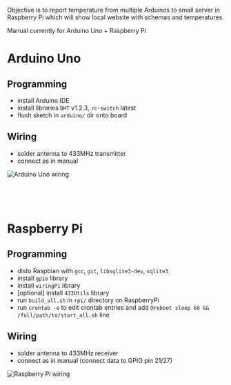 Objective is to report temperature from multiple Arduinos to small server in Raspberry Pi which will show local website with schemas and temperatures.

Manual currently for Arduino Uno + Raspberry Pi

# Arduino Uno

## Programming

* install Arduino IDE
* install libraries `DHT` v1.2.3, `rc-switch` latest
* flush sketch in `arduino/` dir onto board

## Wiring

* solder antenna to 433MHz transmitter
* connect as in manual

![Arduino Uno wiring](https://github.com/ribtoks/homeinsights/raw/master/temperature/assets/20180122_125103.jpg)

&nbsp;

&nbsp;

# Raspberry Pi

## Programming

* disto Raspbian with `gcc`, `git`, `libsqlite3-dev`, `sqlite3`
* install `gpio` library
* install `wiringPi` library
* [optional] install `433Utils` library
* run `build_all.sh` in `rpi/` directory on RaspberryPi
* run `crontab -e` to edit crontab entries and add `@reboot sleep 60 && /full/path/to/start_all.sh` line

## Wiring

* solder antenna to 433MHz receiver
* connect as in manual (connect data to GPIO pin 21/27)

![Raspberry Pi wiring](https://github.com/ribtoks/homeinsights/raw/master/temperature/assets/20180122_125214.jpg)
